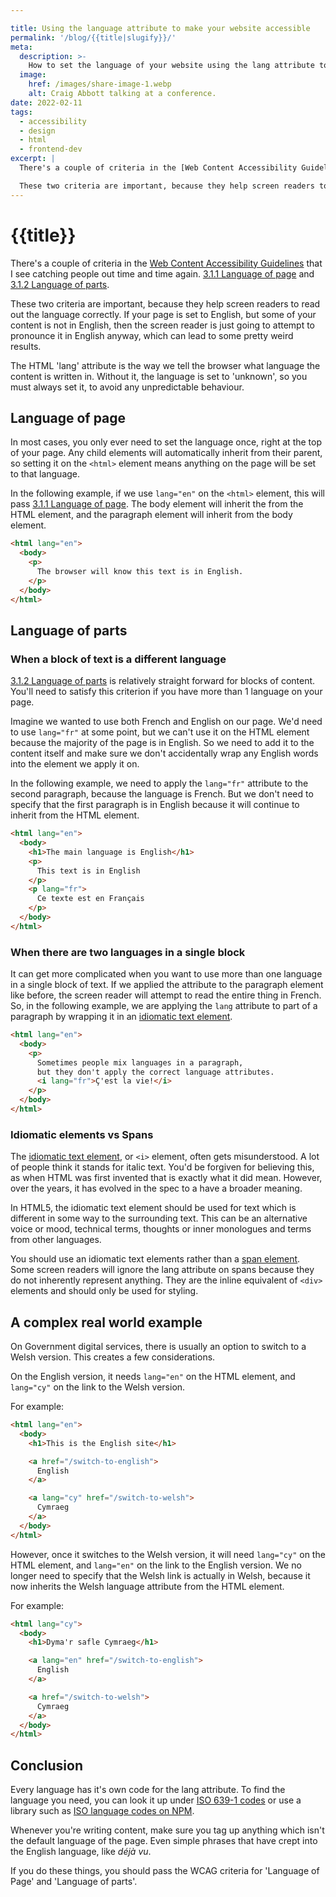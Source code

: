 ```yaml
---

title: Using the language attribute to make your website accessible
permalink: '/blog/{{title|slugify}}/'
meta:
  description: >-
    How to set the language of your website using the lang attribute to make it accessible.
  image:
    href: /images/share-image-1.webp
    alt: Craig Abbott talking at a conference.
date: 2022-02-11
tags:
  - accessibility
  - design
  - html
  - frontend-dev
excerpt: |
  There's a couple of criteria in the [Web Content Accessibility Guidelines](https://www.w3.org/TR/WCAG21/) that I see catching people out time and time again. [3.1.1 Language of page](https://www.w3.org/WAI/WCAG21/Understanding/language-of-page.html) and [3.1.2 Language of parts](https://www.w3.org/WAI/WCAG21/Understanding/language-of-parts.html).

  These two criteria are important, because they help screen readers to read out the language correctly. If your page is set to English, but some of your content is not English, then the screen reader is just going to attempt to pronounce it in English anyway, which can lead to some pretty weird results.
---
```


# {{title}}

There's a couple of criteria in the [Web Content Accessibility Guidelines](https://www.w3.org/TR/WCAG21/) that I see catching people out time and time again. [3.1.1 Language of page](https://www.w3.org/WAI/WCAG21/Understanding/language-of-page.html) and [3.1.2 Language of parts](https://www.w3.org/WAI/WCAG21/Understanding/language-of-parts.html).

These two criteria are important, because they help screen readers to read out the language correctly. If your page is set to English, but some of your content is not in English, then the screen reader is just going to attempt to pronounce it in English anyway, which can lead to some pretty weird results.

The HTML 'lang' attribute is the way we tell the browser what language the content is written in. Without it, the language is set to 'unknown', so you must always set it, to avoid any unpredictable behaviour.

## Language of page

In most cases, you only ever need to set the language once, right at the top of your page. Any child elements will automatically inherit from their parent, so setting it on the `<html>` element means anything on the page will be set to that language.

In the following example, if we use `lang="en"` on the `<html>` element, this will pass [3.1.1 Language of page](https://www.w3.org/WAI/WCAG21/Understanding/language-of-page.html). The body element will inherit the from the HTML element, and the paragraph element will inherit from the body element.

```html
<html lang="en">
  <body>
    <p>
      The browser will know this text is in English.
    </p>
  </body>
</html>
```

## Language of parts

### When a block of text is a different language

[3.1.2 Language of parts](https://www.w3.org/WAI/WCAG21/Understanding/language-of-parts.html) is relatively straight forward for blocks of content. You'll need to satisfy this criterion if you have more than 1 language on your page.

Imagine we wanted to use both French and English on our page. We'd need to use `lang="fr"` at some point, but we can't use it on the HTML element because the majority of the page is in English. So we need to add it to the content itself and make sure we don't accidentally wrap any English words into the element we apply it on.

In the following example, we need to apply the `lang="fr"` attribute to the second paragraph, because the language is French. But we don't need to specify that the first paragraph is in English because it will continue to inherit from the HTML element.

```html
<html lang="en">
  <body>
    <h1>The main language is English</h1>
    <p>
      This text is in English
    </p>
    <p lang="fr">
      Ce texte est en Français
    </p>
  </body>
</html>
```
### When there are two languages in a single block

It can get more complicated when you want to use more than one language in a single block of text. If we applied the attribute to the paragraph element like before, the screen reader will attempt to read the entire thing in French. So, in the following example, we are applying the `lang` attribute to part of a paragraph by wrapping it in an [idiomatic text element](https://developer.mozilla.org/en-US/docs/Web/HTML/Element/i).

```html
<html lang="en">
  <body>
    <p>
      Sometimes people mix languages in a paragraph, 
      but they don't apply the correct language attributes. 
      <i lang="fr">Ç'est la vie!</i>
    </p>
  </body>
</html>
```

### Idiomatic elements vs Spans

The [idiomatic text element](https://developer.mozilla.org/en-US/docs/Web/HTML/Element/i), or `<i>` element, often gets misunderstood. A lot of people think it stands for italic text. You'd be forgiven for believing this, as when HTML was first invented that is exactly what it did mean. However, over the years, it has evolved in the spec to a have a broader meaning.

In HTML5, the idiomatic text element should be used for text which is different in some way to the surrounding text. This can be an alternative voice or mood, technical terms, thoughts or inner monologues and terms from other languages.

You should use an idiomatic text elements rather than a [span element](https://developer.mozilla.org/en-US/docs/Web/HTML/Element/span). Some screen readers will ignore the lang attribute on spans because they do not inherently represent anything. They are the inline equivalent of `<div>` elements and should only be used for styling.

## A complex real world example

On Government digital services, there is usually an option to switch to a Welsh version. This creates a few considerations.

On the English version, it needs `lang="en"` on the HTML element, and `lang="cy"` on the link to the Welsh version.

For example:
```html
<html lang="en">
  <body>
    <h1>This is the English site</h1>

    <a href="/switch-to-english">
      English
    </a>

    <a lang="cy" href="/switch-to-welsh">
      Cymraeg
    </a>
  </body>
</html>
```

However, once it switches to the Welsh version, it will need `lang="cy"` on the HTML element, and `lang="en"` on the link to the English version. We no longer need to specify that the Welsh link is actually in Welsh, because it now inherits the Welsh language attribute from the HTML element.

For example:
```html
<html lang="cy">
  <body>
    <h1>Dyma'r safle Cymraeg</h1>

    <a lang="en" href="/switch-to-english">
      English
    </a>

    <a href="/switch-to-welsh">
      Cymraeg
    </a>
  </body>
</html>
```

## Conclusion

Every language has it's own code for the lang attribute. To find the language you need, you can look it up under [ISO 639-1 codes](https://en.wikipedia.org/wiki/List_of_ISO_639-1_codes) or use a library such as [ISO language codes on NPM](https://www.npmjs.com/package/iso-language-codes).

Whenever you're writing content, make sure you tag up anything which isn't the default language of the page. Even simple phrases that have crept into the English language, like <i lang="fr">déjà vu</i>.

If you do these things, you should pass the WCAG criteria for 'Language of Page' and 'Language of parts'.
